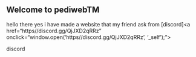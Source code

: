 ## Welcome to pediwebTM

hello there yes i have made a website that my friend ask from [discord]<a href=“https//discord.gg/QjJXD2qRRz” onclick=“window.open(‘https//discord.gg/QjJXD2qRRz’, ‘_self’);”>

discord

</a>
